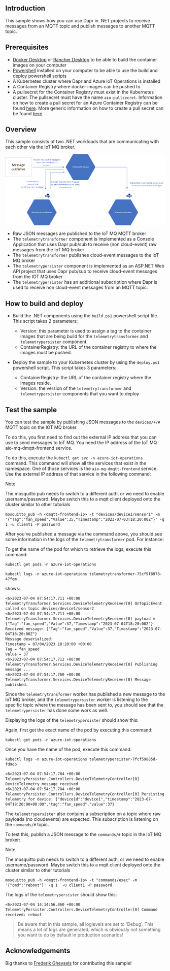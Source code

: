 ## Introduction

This sample shows how you can use Dapr in .NET projects to receive messages from an MQTT topic and publish messages to another MQTT topic.

## Prerequisites

- [Docker Desktop](https://www.docker.com/products/docker-desktop/) or [Rancher Desktop](https://rancherdesktop.io/) to be able to build the container images on your computer
- [Powershell](https://learn.microsoft.com/en-us/powershell/scripting/install/installing-powershell?view=powershell-7.3) installed on your computer to be able to use the build and deploy powershell scripts
- A Kubernetes cluster where Dapr and Azure IoT Operations is installed
- A Container Registry where docker images can be pushed to
- A pullsecret for the Container Registry must exist in the Kubernetes cluster. The pullsecret must have the name `aio-pullsecret`.  Information on how to create a pull secret for an Azure Container Registry can be found [here](https://learn.microsoft.com/en-us/azure/container-registry/container-registry-auth-kubernetes#create-an-image-pull-secret).  More generic information on how to create a pull secret can be found [here](https://kubernetes.io/docs/tasks/configure-pod-container/pull-image-private-registry/).

## Overview

This sample consists of two .NET workloads that are communicating with each other via the IoT MQ broker.

![Solution overview](.static/img/overview.png)

- Raw JSON messages are published to the IoT MQ MQTT broker
- The `telemetrytransformer` component is implemented as a Console Application that uses Dapr pub/sub to receive (non cloud-event) raw messages from the IoT MQ broker
- The `telemetrytransformer` publishes cloud-event messages to the IoT MQ broker
- The `telemetrypersister` component is implemented as an ASP.NET Web API project that uses Dapr pub/sub to receive cloud-event messages from the IOT MQ broker
- The `telemetrypersister` has an additional subscription where Dapr is used to receive non cloud-event messages from an MQTT topic.

## How to build and deploy

- Build the .NET components using the `build.ps1` powershell script file.
  This script takes 2 parameters:
  - Version:  this parameter is used to assign a tag to the container images that are being build for the `telemetrytransformer` and `telemetrypersister` component.
  - ContainerRegistry: the URL of the container registry to where the images must be pushed.

- Deploy the sample to your Kubernetes cluster by using the `deploy.ps1` powershell script.
  This script takes 3 parameters:
  - ContainerRegistry: the URL of the container registry where the images reside.
  - Version: the version of the `telemetrytransformer` and `telemetrypersister` components that you want to deploy
 
## Test the sample

You can test the sample by publishing JSON messages to the `devices/+/#` MQTT topic on the IOT MQ broker.

To do this, you first need to find out the external IP address that you can use to send messages to IoT MQ. You need the IP address of the IoT MQ aio-mq-dmqtt-frontend service.

To do this, execute the `kubectl get svc -n azure-iot-operations` command.
This command will show all the services that exist in the namespace. One of those services is the `aio-mq-dmqtt-frontend` service.  Use the external IP address of that service in the following command:

> [!NOTE]
> The mosquitto pub needs to switch to a different auth, or we need to enable username/password. Maybe switch this to a mqtt client deployed onto the cluster similar to other tutorials

```
mosquitto_pub -h <dmqtt-frontend-ip> -t "devices/device1/sensor1" -m '{"Tag":"fan_speed","Value":35,"Timestamp":"2023-07-03T18:20:00Z"}' -q 1 -u client1 -P password
```

After you've published a message via the command above, you should see some information in the logs of the `telemetrytransformer` pod.  For instance:

To get the name of the pod for which to retrieve the logs, execute this command:

```
kubectl get pods -n azure-iot-operations
```

```
kubectl logs -n azure-iot-operations telemetrytransformer-75cf9f8978-47fqm
```
shows:
```
<6>2023-07-04 07:54:17.711 +00:00 TelemetryTransformer.Services.DeviceTelemetryReceiver[0] OnTopicEvent called on topic devices/device1/sensor2
<6>2023-07-04 07:54:17.711 +00:00 TelemetryTransformer.Services.DeviceTelemetryReceiver[0] payload = {"Tag":"fan_speed","Value":37,"Timestamp":"2023-07-04T18:20:00Z"}
Received message: {"Tag":"fan_speed","Value":37,"Timestamp":"2023-07-04T18:20:00Z"}
Message deserialized:
Timestamp = 07/04/2023 18:20:00 +00:00
Tag = fan_speed
Value = 37
<6>2023-07-04 07:54:17.712 +00:00 TelemetryTransformer.Services.DeviceTelemetryReceiver[0] Publishing message ...
<6>2023-07-04 07:54:17.760 +00:00 TelemetryTransformer.Services.DeviceTelemetryReceiver[0] Message published.
```

Since the `telemetrytransformer` worker has published a new message to the IoT MQ broker, and the `telemetrypersister` worker is listening to the specific topic where the message has been sent to, you should see that the `telemetrypersister` has done some work as well.

Displaying the logs of the `telemetrypersister` should show this:

Again, first  get the exact name of the pod by executing this command:

```
kubectl get pods -n azure-iot-operations
```

Once you have the name of the pod, execute this command:

```
kubectl logs -n azure-iot-operations telemetrypersister-7fcf59885d-fd9qb
```

```
<6>2023-07-04 07:54:17.784 +00:00 TelemetryPersister.Controllers.DeviceTelemetryController[0] DeviceTelemetry message received
<6>2023-07-04 07:54:17.784 +00:00 TelemetryPersister.Controllers.DeviceTelemetryController[0] Persisting telemetry for device: {"deviceId":"device1","timestamp":"2023-07-04T18:20:00+00:00","tag":"fan_speed","value":37}
```

The `telemetrypersister` also contains a subscription on a topic where raw payloads (no cloudevents) are expected.
This subscription is listening on the `commands/#` topic.

To test this, publish a JSON message to the `commands/#` topic in the IoT MQ broker:

> [!NOTE]
> The mosquitto pub needs to switch to a different auth, or we need to enable username/password. Maybe switch this to a mqtt client deployed onto the cluster similar to other tutorials

```
mosquitto_pub -h <dmqtt-frontend-ip> -t "commands/exec" -m '{"cmd":"reboot"}' -q 1  -u client1 -P password
```

The logs of the `telemetrypersister` should show this:

```
<6>2023-07-04 14:14:56.860 +00:00 TelemetryPersister.Controllers.DeviceTelemetryController[0] Command received: reboot
```

> Be aware that in this sample, all loglevels are set to 'Debug'.  This means a lot of logs are generated, which is obviously not something you want to do by default in production scenarios!

## Acknowledgements

Big thanks to [Frederik Gheysels](https://github.com/fgheysels) for contributing this sample!
